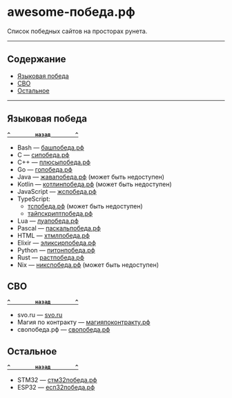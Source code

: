 # <a name="start"></a>awesome-победа.рф

Список победных сайтов на просторах рунета.

---

## <a name="toc"></a>Содержание
- [Языковая победа](#language)
- [СВО](#svo)
- [Остальное](#other)

---

## <a name="language"></a>Языковая победа
**[`^        назад        ^`](#start)**
- Bash — [башпобеда.рф](https://башпобеда.рф)
- C — [сипобеда.рф](https://сипобеда.рф)
- C++ — [плюсыпобеда.рф](https://плюсыпобеда.рф)
- Go — [гопобеда.рф](http://гопобеда.рф)
- Java — [жавапобеда.рф](https://жавапобеда.рф) (может быть недоступен)
- Kotlin — [котлинпобеда.рф](https://котлинпобеда.рф) (может быть недоступен)
- JavaScript — [жспобеда.рф](https://жспобеда.рф)
- TypeScript:
    - [тспобеда.рф](https://тспобеда.рф) (может быть недоступен)
    - [тайпскриптпобеда.рф](https://тайпскриптпобеда.рф)
- Lua — [луапобеда.рф](https://луапобеда.рф)
- Pascal — [паскальпобеда.рф](https://паскальпобеда.рф)
- HTML — [хтмлпобеда.рф](https://хтмлпобеда.рф)
- Elixir — [эликсирпобеда.рф](http://эликсирпобеда.рф)
- Python — [питонпобеда.рф](https://питонпобеда.рф)
- Rust — [растпобеда.рф](https://растпобеда.рф)
- Nix — [никспобеда.рф](https://никспобеда.рф) (может быть недоступен)
## <a name="svo"></a>СВО
**[`^        назад        ^`](#start)**
- svo.ru — [svo.ru](https://svo.ru)
- Магия по контракту — [магияпоконтракту.рф](http://магияпоконтракту.рф)
- свопобеда.рф — [свопобеда.рф](https://свопобеда.рф)
## <a name="other"></a>Остальное
**[`^        назад        ^`](#start)**
- STM32 — [стм32победа.рф](http://стм32победа.рф)
- ESP32 — [есп32победа.рф](https://есп32победа.рф)
